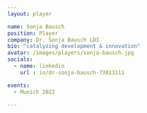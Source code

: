 ```yaml
---
layout: player

name: Sonja Bausch
position: Player
company: Dr. Sonja Bausch LDI
bio: "catalyzing development & innovation"
avatar: /images/players/sonja-bausch.jpg
socials:
  - name: linkedin
    url : in/dr-sonja-bausch-73813111

events:
  - Munich 2022

---
```

